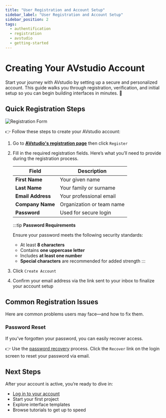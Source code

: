 ```yaml
---
title: "User Registration and Account Setup"
sidebar_label: "User Registration and Account Setup"
sidebar_position: 2
tags:
  - authentification
  - registration
  - avstudio
  - getting-started
---
```


# Creating Your AVstudio Account

Start your journey with AVstudio by setting up a secure and personalized account. This guide walks you through registration, verification, and initial setup so you can begin building interfaces in minutes. 🚀

## Quick Registration Steps

![Registration Form](./img/user-registration-and-account-setup.png)

👉 Follow these steps to create your AVstudio account:

1. Go to **[AVstudio's registration page](https://avstudio.app/register)** then click `Register`  
2. Fill in the required registration fields. 
    Here’s what you’ll need to provide during the registration process.

    | Field           | Description                  |
    |----------------|------------------------------|
    | **First Name**  | Your given name              |
    | **Last Name**   | Your family or surname       |
    | **Email Address** | Your professional email    |
    | **Company Name** | Organization or team name   |
    | **Password**    | Used for secure login        |

    :::tip **Password Requirements**

    Ensure your password meets the following security standards:

    - At least **8 characters**  
    - Contains **one uppercase letter**  
    - Includes **at least one number**  
    - **Special characters** are recommended for added strength
    :::

3. Click `Create Account` 
4. Confirm your email address via the link sent to your inbox to finalize your account setup 

## Common Registration Issues

Here are common problems users may face—and how to fix them.

### Password Reset

If you’ve forgotten your password, you can easily recover access.

👉 Use the [password recovery](../2-4-password-recovery/2-4-password-recovery.md) process.
Click the `Recover` link on the login screen to reset your password via email.


## Next Steps

After your account is active, you’re ready to dive in:

- [Log in to your account](../2-3-accessing-the-application/2-3-accessing-the-application.md)  
- Start your first project  
- Explore interface templates  
- Browse tutorials to get up to speed